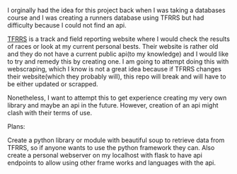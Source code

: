 I orginally had the idea for this project back when I was taking a databases course and I was creating a runners database using TFRRS but had difficulty because I could not find an api. 

<a href="https://www.tfrrs.org/">TFRRS</a> is a track and field reporting website where I would check the results of races or look at my current personal bests. Their website is rather old and they do not have a current public api(to my knowledge) and I would like to try and remedy this by creating one. I am going to attempt doing this with webscraping, which I know is not a great idea because if TFRRS changes their website(which they probably will), this repo will break and will have to be either updated or scrapped.

Nonetheless, I want to attempt this to get experience creating my very own library and maybe an api in the future. However, creation of an api might clash with their terms of use.

Plans:

  Create a python library or module with beautiful soup to retrieve data from TFRRS, so if anyone wants to use the python framework they can.
  Also create a personal webserver on my localhost with flask to have api endpoints to allow using other frame works and languages with the api.
